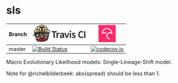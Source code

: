 # sls

Branch|[![Travis CI logo](pics/TravisCI.png)](https://travis-ci.org)|[![Codecov logo](pics/Codecov.png)](https://www.codecov.io)
---|---|---
master|[![Build Status](https://travis-ci.org/Giappo/sls.svg?branch=master)](https://travis-ci.org/Giappo/sls)|[![codecov.io](https://codecov.io/github/Giappo/sls/coverage.svg?branch=master)](https://codecov.io/github/Giappo/sls/branch/master)

Macro Evolutionary Likelihood models: Single-Lineage-Shift model.

Note for @richelbilderbeek: abs(spread) should be less than 1.